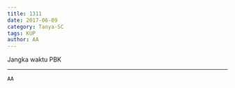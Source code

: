 ```yaml
---
title: 1311
date: 2017-06-09
category: Tanya-SC
tags: KUP
author: AA
---
```


Jangka waktu PBK

---



`AA`
